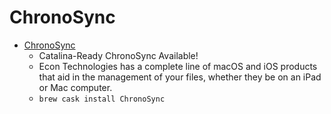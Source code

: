 # ChronoSync
- [ChronoSync](https://www.econtechnologies.com/)
  -  Catalina-Ready ChronoSync Available!
  - Econ Technologies has a complete line of macOS and iOS products that aid in the management of your files, whether they be on an iPad or Mac computer.
  - `brew cask install ChronoSync`
